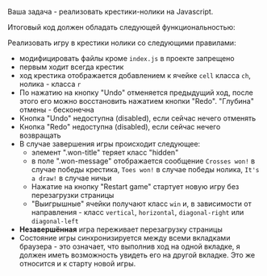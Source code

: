 Ваша задача - реализовать крестики-нолики на Javascript.

Итоговый код должен обладать следующей функциональностью:

Реализовать игру в крестики нолики со следующими правилами:
* модифицировать файлы кроме `index.js` в проекте запрещено
* первым ходит всегда крестик
* ход крестика отображается добавлением к ячейке `cell` класса `ch`, нолика - класса `r`
* По нажатию на кнопку "Undo" отменяется предыдущий ход, после этого его можно восстановить нажатием кнопки "Redo". "Глубина" отмены - бесконечна
* Кнопка "Undo" недоступна (disabled), если сейчас нечего отменять
* Кнопка "Redo" недоступна (disabled), если сейчас нечего возвращать
* В случае завершения игры происходит следующее:
    * элемент ".won-title" теряет класс "hidden"
    * в поле ".won-message" отображается сообщение `Crosses won!` в случае победы крестика, `Toes won!` в случае победы нолика, `It's a draw!` в случае ничьи
    * Нажатие на кнопку "Restart game" стартует новую игру без перезагрузки страницы
    * "Выигрышные" ячейки получают класс `win` и, в зависимости от направления - класс `vertical`, `horizontal`, `diagonal-right` или `diagonal-left`
* **Незавершённая** игра переживает перезагрузку страницы
* Состояние игры синхронизируется между всеми вкладками браузера - это означает, что выполнив ход на одной вкладке, я должен иметь возможность увидеть его на другой вкладке. Это же относится и к старту новой игры.
